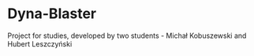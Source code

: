 # Dyna-Blaster

Project for studies, developed by two students - Michał Kobuszewski and Hubert Leszczyński
